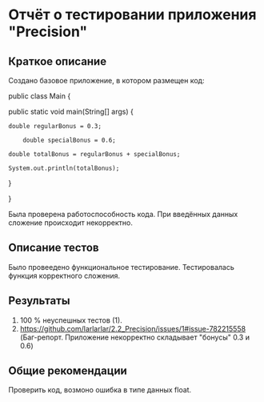 # Отчёт о тестировании приложения "Precision"

## Краткое описание

Создано базовое приложение, в котором размещен код:

public class Main {

  public static void main(String[] args) {
  
    double regularBonus = 0.3;
    
        double specialBonus = 0.6;
        
    double totalBonus = regularBonus + specialBonus;
    
    System.out.println(totalBonus);
    
  }
  
}

Была проверена работоспособность кода. При введённых данных сложение происходит некорректно.
## Описание тестов

Было провеедено функциональное тестирование. Тестировалась функция корректного сложения.

## Результаты

1. 100 % неуспешных тестов (1).
2. https://github.com/larlarlar/2.2_Precision/issues/1#issue-782215558 (Баг-репорт. Приложение некорректно складывает "бонусы" 0.3 и 0.6)

## Общие рекомендации

Проверить код, возмоно ошибка в типе данных float.
